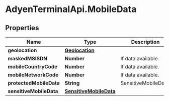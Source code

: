 # AdyenTerminalApi.MobileData

## Properties

Name | Type | Description | Notes
------------ | ------------- | ------------- | -------------
**geolocation** | [**Geolocation**](Geolocation.md) |  | [optional] 
**maskedMSISDN** | **Number** | If data available. | [optional] 
**mobileCountryCode** | **Number** | If data available. | [optional] 
**mobileNetworkCode** | **Number** | If data available. | [optional] 
**protectedMobileData** | **String** | SensitiveMobileData. | [optional] 
**sensitiveMobileData** | [**SensitiveMobileData**](SensitiveMobileData.md) |  | [optional] 


